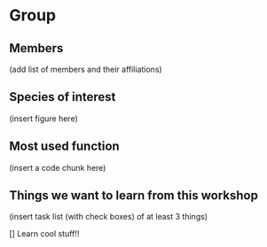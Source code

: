 # Group   

## Members  

(add list of members and their affiliations)

## Species of interest  

(insert figure here)

## Most used function 

(insert a code chunk here)

## Things we want to learn from this workshop  

(insert task list (with check boxes) of at least 3 things)

[] Learn cool stuff!!  
